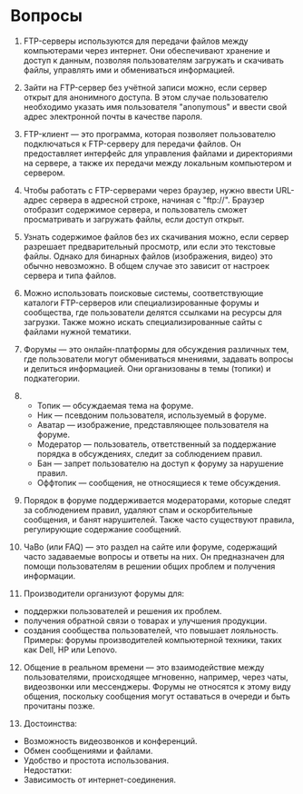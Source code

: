 # Вопросы

1. FTP-серверы используются для передачи файлов между компьютерами через интернет. Они обеспечивают хранение и доступ к данным, позволяя пользователям загружать и скачивать файлы, управлять ими и обмениваться информацией.

2. Зайти на FTP-сервер без учётной записи можно, если сервер открыт для анонимного доступа. В этом случае пользователю необходимо указать имя пользователя "anonymous" и ввести свой адрес электронной почты в качестве пароля.

3. FTP-клиент — это программа, которая позволяет пользователю подключаться к FTP-серверу для передачи файлов. Он предоставляет интерфейс для управления файлами и директориями на сервере, а также их передачи между локальным компьютером и сервером.

4. Чтобы работать с FTP-серверами через браузер, нужно ввести URL-адрес сервера в адресной строке, начиная с "ftp://". Браузер отобразит содержимое сервера, и пользователь сможет просматривать и загружать файлы, если доступ открыт.

5. Узнать содержимое файлов без их скачивания можно, если сервер разрешает предварительный просмотр, или если это текстовые файлы. Однако для бинарных файлов (изображения, видео) это обычно невозможно. В общем случае это зависит от настроек сервера и типа файлов.

6. Можно использовать поисковые системы, соответствующие каталоги FTP-серверов или специализированные форумы и сообщества, где пользователи делятся ссылками на ресурсы для загрузки. Также можно искать специализированные сайты с файлами нужной тематики.

7. Форумы — это онлайн-платформы для обсуждения различных тем, где пользователи могут обмениваться мнениями, задавать вопросы и делиться информацией. Они организованы в темы (топики) и подкатегории.

8. - Топик — обсуждаемая тема на форуме.  
   - Ник — псевдоним пользователя, используемый в форуме.
   - Аватар — изображение, представляющее пользователя на форуме.  
   - Модератор — пользователь, ответственный за поддержание порядка в обсуждениях, следит за соблюдением правил.  
   - Бан — запрет пользователю на доступ к форуму за нарушение правил.
   - Оффтопик — сообщения, не относящиеся к теме обсуждения.  

9. Порядок в форуме поддерживается модераторами, которые следят за соблюдением правил, удаляют спам и оскорбительные сообщения, и банят нарушителей. Также часто существуют правила, регулирующие содержание сообщений.

10. ЧаВо (или FAQ) — это раздел на сайте или форуме, содержащий часто задаваемые вопросы и ответы на них. Он предназначен для помощи пользователям в решении общих проблем и получения информации.

11. Производители организуют форумы для:  
- поддержки пользователей и решения их проблем.  
- получения обратной связи о товарах и улучшения продукции.  
- создания сообщества пользователей, что повышает лояльность.  
Примеры: форумы производителей компьютерной техники, таких как Dell, HP или Lenovo.

12. Общение в реальном времени — это взаимодействие между пользователями, происходящее мгновенно, например, через чаты, видеозвонки или мессенджеры. Форумы не относятся к этому виду общения, поскольку сообщения могут оставаться в очереди и быть прочитаны позже.

13. Достоинства:  
- Возможность видеозвонков и конференций.  
- Обмен сообщениями и файлами.  
- Удобство и простота использования.  
Недостатки:  
- Зависимость от интернет-соединения.
